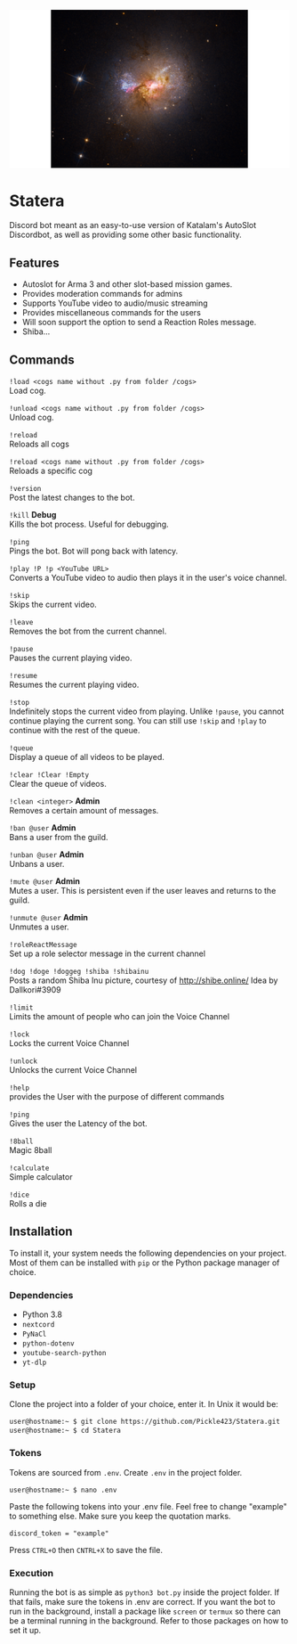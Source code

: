 <p align="center">
    <img src = "STScI-01FS23JYK43CRGYMQQHE1ZVE8C.png">
</p>


# Statera
Discord bot meant as an easy-to-use version of Katalam's AutoSlot Discordbot, as well as providing some other basic functionality.

## Features
- Autoslot for Arma 3 and other slot-based mission games.
- Provides moderation commands for admins
- Supports YouTube video to audio/music streaming
- Provides miscellaneous commands for the users
- Will soon support the option to send a Reaction Roles message.
- Shiba...

## Commands
`!load <cogs name without .py from folder /cogs>`<br />
Load cog.

`!unload <cogs name without .py from folder /cogs>`<br />
Unload cog.

`!reload`<br />
Reloads all cogs

`!reload <cogs name without .py from folder /cogs>`<br />
Reloads a specific cog

`!version`<br />
Post the latest changes to the bot.

`!kill` **Debug**<br />
Kills the bot process. Useful for debugging.

`!ping`<br />
Pings the bot. Bot will pong back with latency.

`!play !P !p <YouTube URL>`<br />
Converts a YouTube video to audio then plays it in the user's voice channel.

`!skip`<br />
Skips the current video.

`!leave`<br />
Removes the bot from the current channel.

`!pause`<br />
Pauses the current playing video.

`!resume`<br />
Resumes the current playing video.

`!stop`<br />
Indefinitely stops the current video from playing. Unlike `!pause`, you cannot continue playing the current song. You can still use `!skip` and `!play` to continue with the rest of the queue.

`!queue`<br />
Display a queue of all videos to be played.

`!clear !Clear !Empty`<br />
Clear the queue of videos.

`!clean <integer>` **Admin**<br />
Removes a certain amount of messages.

`!ban @user` **Admin**<br />
Bans a user from the guild.

`!unban @user` **Admin**<br />
Unbans a user.

`!mute @user` **Admin**<br />
Mutes a user. This is persistent even if the user leaves and returns to the guild.

`!unmute @user` **Admin**<br />
Unmutes a user.

`!roleReactMessage`<br />
Set up a role selector message in the current channel

`!dog !doge !doggeg !shiba !shibainu`<br />
Posts a random Shiba Inu picture, courtesy of http://shibe.online/
Idea by Dallkori#3909

`!limit`<br/>
Limits the amount of people who can join the Voice Channel

`!lock`<br/>
Locks the current Voice Channel

`!unlock`<br/>
Unlocks the current Voice Channel

`!help`<br/>
provides the User with the purpose of different commands

`!ping`<br/>
Gives the user the Latency of the bot.

`!8ball`<br/>
Magic 8ball

`!calculate`<br/>
Simple calculator

`!dice`<br/>
Rolls a die

## Installation
To install it, your system needs the following dependencies on your project. Most of them can be installed with `pip` or the Python package manager of choice.

### Dependencies
- Python 3.8
- `nextcord`
- `PyNaCl`
- `python-dotenv`
- `youtube-search-python`
- `yt-dlp`

### Setup
Clone the project into a folder of your choice, enter it. In Unix it would be:

```shell
user@hostname:~ $ git clone https://github.com/Pickle423/Statera.git
user@hostname:~ $ cd Statera
```

### Tokens
Tokens are sourced from `.env`. Create `.env` in the project folder.

```shell
user@hostname:~ $ nano .env
```

Paste the following tokens into your .env file. Feel free to change "example" to something else. Make sure you keep the quotation marks.

```
discord_token = "example"
```

Press `CTRL+O` then `CNTRL+X` to save the file.

### Execution
Running the bot is as simple as `python3 bot.py` inside the project folder. If that fails, make sure the tokens in .env are correct. If you want the bot to run in the background, install a package like `screen` or `termux` so there can be a terminal running in the background. Refer to those packages on how to set it up.
